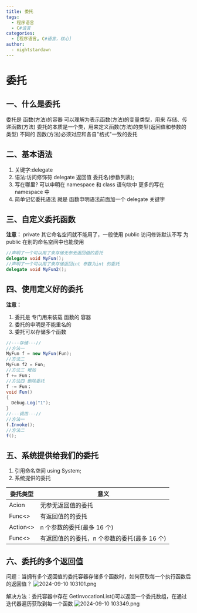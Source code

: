 ```yaml
---
title: 委托
tags:
  - 程序语言
  - C#语言
categories:
  - [程序语言, C#语言，核心]
author:
  - nightstardawn
---
```


# 委托

## 一、什么是委托

委托是 函数(方法)的容器
可以理解为表示函数(方法)的变量类型，用来 存储、传递函数(方法)
委托的本质是一个类，用来定义函数(方法)的类型(返回值和参数的类型)
不同的 函数(方法)必须对应和各自"格式"一致的委托

## 二、基本语法

1. 关键字:delegate
2. 语法:访问修饰符 delegate 返回值 委托名(参数列表);
3. 写在哪里?
   可以申明在 namespace 和 class 语句块中
   更多的写在 namespace 中
4. 简单记忆委托语法 就是 函数申明语法前面加一个 delegate 关键字

## 三、自定义委托函数

**注意：**
private 其它命名空间就不能用了，一般使用 public
访问修饰默认不写 为 public 在别的命名空间中也能使用

```cs
//声明了一个可以用了来存储无参无返回值的委托
delegate void MyFun();
//声明了一个可以用了来存储返回int 参数为int 的委托
delegate void MyFun2();
```

## 四、使用定义好的委托

**注意：**

1. 委托是 专门用来装载 函数的 容器
2. 委托的申明是不能重名的
3. 委托可以存储多个函数

```cs
//---存储---//
//方法一
MyFun f = new MyFun(Fun);
//方法二
MyFun f2 = Fun;
//方法三 增加
f += Fun；
//方法四 删除委托
f -= Fun；
void Fun()
{
  Debug.Log("1");
}
//---调用---//
//方法一
f.Invoke();
//方法二
f();

```

## 五、系统提供给我们的委托

1. 引用命名空间
   using System;
2. 系统提供的委托

| 委托类型 | 意义                                         |
| -------- | -------------------------------------------- |
| Acion    | 无参无返回值的委托                           |
| Func<>   | 有返回值的的委托                             |
| Action<> | n 个参数的委托(最多 16 个)                   |
| Func<>   | 有返回值的的委托，n 个参数的委托(最多 16 个) |

## 六、委托的多个返回值

问题：当拥有多个返回值的委托容器存储多个函数时，如何获取每一个执行函数后的返回值？
![ 2024-09-10 103101.png](https://s2.loli.net/2024/09/10/6tnQidV9ORoGvAq.png)

解决方法：委托容器中存在 GetInvocationList()可以返回一个委托数组，在通过迭代器遍历获取到每一个函数
![ 2024-09-10 103349.png](https://s2.loli.net/2024/09/10/1WTEQJMmdzOn4rB.png)
